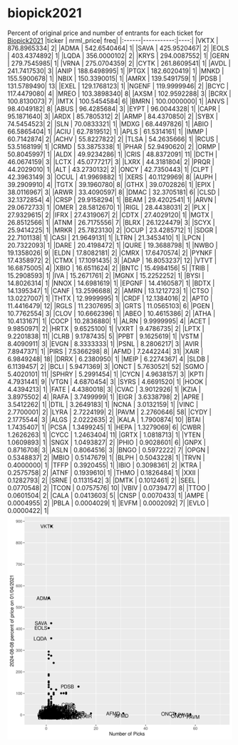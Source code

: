 # biopick2021
Percent of original price and number of entrants for each ticket for [Biopick2021](https://twitter.com/hashtag/Biopick2021)
|ticker |  nrml_price| freq|
|:------|-----------:|----:|
|VKTX   | 876.8965334|    2|
|ADMA   | 542.6540464|    1|
|SAVA   | 425.9520467|    2|
|EOLS   | 403.4374892|    1|
|LQDA   | 356.0000102|    2|
|KRYS   | 294.0087552|    1|
|GERN   | 279.7545985|    1|
|VRNA   | 275.0704359|    2|
|CYTK   | 261.8609541|    1|
|AVDL   | 241.7417530|    3|
|ANIP   | 188.6498995|    1|
|PTGX   | 182.6020419|    1|
|MNKD   | 155.5900678|    1|
|NBIX   | 150.3390015|    1|
|AMRX   | 139.5491759|    1|
|PDSB   | 131.5789490|   13|
|EXEL   | 129.1768123|    1|
|NGENF  | 119.9999946|    2|
|BCYC   | 117.4479080|    4|
|MREO   | 103.3898340|    8|
|AXSM   | 102.9592288|    3|
|BCRX   | 100.8130073|    7|
|IMTX   | 100.5454584|    6|
|BMRN   | 100.0000000|    1|
|ANVS   |  98.4049182|    8|
|ABUS   |  96.4285684|    3|
|EYPT   |  96.0044328|    1|
|CAPR   |  95.1871640|    3|
|ARDX   |  85.7805312|    2|
|ARMP   |  84.4370850|    2|
|SYBX   |  74.5454523|    2|
|SLN    |  70.0833321|    1|
|MDXG   |  68.4497826|    1|
|ABIO   |  66.5865404|    1|
|ACIU   |  62.7819512|    1|
|APLS   |  61.5314161|    1|
|IMMP   |  60.7142874|    2|
|ACHV   |  55.8227822|    2|
|TLSA   |  54.2635666|    1|
|RCUS   |  53.5168199|    1|
|CRMD   |  53.3875338|    1|
|PHAR   |  52.9490620|    2|
|ORMP   |  50.8045997|    1|
|ALDX   |  49.9234286|    1|
|CRIS   |  48.8372091|   11|
|DCTH   |  46.0674159|    3|
|LCTX   |  45.0777217|    3|
|LXRX   |  44.3181804|    2|
|PRQR   |  44.2029010|    1|
|ALT    |  43.2730132|    2|
|ONCY   |  42.7350443|    1|
|CLPT   |  42.3963149|    3|
|OCUL   |  41.9969882|    1|
|XERS   |  40.1129969|    8|
|AUPH   |  39.2909910|    4|
|TGTX   |  39.1960780|    8|
|GTHX   |  39.0702826|    1|
|EPIX   |  38.0116967|    3|
|ARWR   |  33.4090597|    8|
|DMAC   |  32.3705181|    6|
|CLSD   |  32.1372854|    4|
|CRSP   |  29.9158294|    1|
|BEAM   |  29.4202541|    1|
|ARVN   |  29.0672733|    1|
|OMER   |  28.5812670|    1|
|RIGL   |  28.4438031|    2|
|PLX    |  27.9329615|    2|
|IFRX   |  27.4319067|    2|
|CDTX   |  27.4029120|    1|
|MGTX   |  26.8512566|    1|
|ATNM   |  26.7175556|    7|
|BLRX   |  26.1224479|    3|
|SCYX   |  25.9414225|    1|
|MRKR   |  25.7823130|    2|
|OCUP   |  23.4285712|    1|
|SDGR   |  22.7101138|    1|
|CASI   |  21.9649131|    1|
|LTRN   |  21.3453410|    1|
|LPCN   |  20.7322093|    1|
|DARE   |  20.4198472|    1|
|QURE   |  19.3688798|    1|
|NWBO   |  19.1358026|    9|
|ELDN   |  17.8082181|    2|
|CMRX   |  17.6470574|    2|
|PYNKF  |  17.4358972|    2|
|CTMX   |  17.1091435|    3|
|ADAP   |  16.8053237|   12|
|VTVT   |  16.6875005|    4|
|XBIO   |  16.6511624|    2|
|BNTC   |  15.4984156|    5|
|TRIB   |  15.2908593|    1|
|IVA    |  15.2671761|    2|
|MGNX   |  15.2252252|    1|
|BYSI   |  14.8026314|    1|
|NNOX   |  14.6981619|    1|
|EPGNF  |  14.4160587|    1|
|BDTX   |  14.1395347|    1|
|CANF   |  13.2596688|    2|
|AMRN   |  13.1212723|    1|
|CTSO   |  13.0227007|    1|
|THTX   |  12.9999995|    1|
|CRDF   |  12.1384016|    2|
|APTO   |  11.4416479|   12|
|RGLS   |  11.2307695|    3|
|GRTS   |  11.0565103|    6|
|PGEN   |  10.7762554|    3|
|CLOV   |  10.6662396|    1|
|ABEO   |  10.4615386|    2|
|ATHA   |  10.4131671|    1|
|COCP   |  10.2836880|    1|
|ALRN   |   9.9999995|    4|
|ACET   |   9.9850971|    2|
|HRTX   |   9.6525100|    1|
|VXRT   |   9.4786735|    2|
|LPTX   |   9.2201838|   11|
|CLRB   |   9.1787435|    5|
|PPBT   |   9.1625619|    1|
|VSTM   |   8.4090911|    3|
|EVGN   |   8.3333333|    1|
|PSNL   |   8.2806217|    3|
|AVIR   |   7.8947371|    1|
|PIRS   |   7.5366298|    8|
|AFMD   |   7.2442244|   31|
|XAIR   |   6.9849248|   18|
|DRRX   |   6.2380950|    1|
|MEIP   |   6.2274367|    4|
|SLDB   |   6.1139457|    2|
|BCLI   |   5.9471369|    3|
|ONCT   |   5.7630521|   52|
|SGMO   |   5.4020101|   11|
|SPHRY  |   5.2991454|    1|
|CYCN   |   4.9638157|    3|
|KPTI   |   4.7931441|    9|
|VTGN   |   4.6870454|    3|
|SYRS   |   4.6691520|    1|
|HOOK   |   4.4394213|    1|
|FATE   |   4.4380018|    3|
|CVAC   |   3.9012926|    1|
|KZIA   |   3.8975502|    4|
|RAFA   |   3.7499999|    1|
|EIGR   |   3.6338798|    2|
|APRE   |   3.5412262|    1|
|DTIL   |   3.2649183|    1|
|NCNA   |   3.0132159|    1|
|VINC   |   2.7700001|    2|
|LYRA   |   2.7224199|    2|
|PAVM   |   2.2760646|   58|
|CYDY   |   2.1775544|    3|
|ALGS   |   2.0222635|    2|
|KALA   |   1.7900874|   10|
|BTAI   |   1.7435407|    1|
|PCSA   |   1.3499245|    1|
|HEPA   |   1.3279069|    6|
|CWBR   |   1.2626263|    1|
|CYCC   |   1.2463404|   11|
|GRTX   |   1.0818713|    1|
|YTEN   |   1.0609893|    1|
|SNGX   |   1.0493827|    2|
|PHIO   |   0.9028601|    6|
|GNPX   |   0.8716708|    3|
|ASLN   |   0.8064516|    3|
|BNGO   |   0.5972222|    7|
|OPGN   |   0.5348837|    2|
|MBIO   |   0.5147679|    1|
|BLPH   |   0.5043228|    1|
|TRVN   |   0.4000000|    1|
|TFFP   |   0.3920455|    1|
|IBIO   |   0.3098361|    2|
|KTRA   |   0.2575758|    2|
|ATNF   |   0.1939610|    1|
|THMO   |   0.1826484|    1|
|XXII   |   0.1282793|    2|
|SRNE   |   0.1131542|    3|
|DMTK   |   0.1012461|    2|
|SEEL   |   0.0770548|    2|
|TCON   |   0.0757576|   10|
|VBIV   |   0.0739477|    8|
|TTOO   |   0.0601504|    2|
|CALA   |   0.0413603|    5|
|CNSP   |   0.0070433|    1|
|AMPE   |   0.0004955|    2|
|PBLA   |   0.0004029|    1|
|EVFM   |   0.0002092|    7|
|EVLO   |   0.0000422|    1|
![retvspicks](biopicks.png?raw=true)
